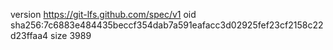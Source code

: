 version https://git-lfs.github.com/spec/v1
oid sha256:7c6883e484435beccf354dab7a591eafacc3d02925fef23cf2158c22d23ffaa4
size 3989
